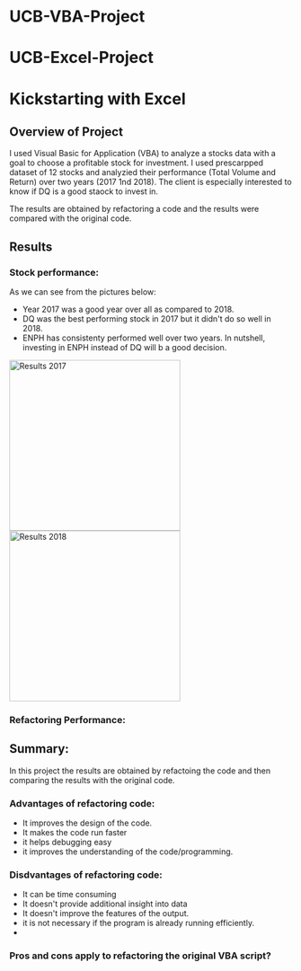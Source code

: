 # UCB-VBA-Project
# UCB-Excel-Project
# Kickstarting with Excel

## Overview of Project
I used Visual Basic for Application  (VBA) to analyze a stocks data with a goal to choose a profitable stock for investment. I used prescarpped dataset of 12 stocks and analyzied their performance (Total Volume and Return) over two years (2017 1nd 2018). The client is especially interested to know if DQ is a good staock to invest in.

The results are obtained by refactoring a code and the results were compared with the original code. 

## Results
### Stock performance:
As we can see from the pictures below:
- Year 2017 was a good year over all as compared to 2018. 
- DQ was the best performing stock in 2017 but it didn't do so well in 2018. 
- ENPH has consistenty performed well over two years. 
In nutshell, investing in ENPH instead of DQ will b a good decision. 

<img width="304" alt="Results 2017" src="https://user-images.githubusercontent.com/69255270/112765896-345ffd00-8fc4-11eb-87e2-9b59a3dc8ebe.png">

<img width="304" alt="Results 2018" src="https://user-images.githubusercontent.com/69255270/112765901-35912a00-8fc4-11eb-909c-230e30fe8c53.png">

### Refactoring Performance:



## Summary: 
In this project the results are obtained by refactoing the code and then comparing the results with the original code. 
### Advantages of refactoring code: 
- It improves the design of the code.
- It makes the code run faster
- it helps debugging easy
- it improves the understanding of the code/programming.

### Disdvantages of refactoring code:
- It can be time consuming
- It doesn't provide additional insight into data
- It doesn't improve the features of the output. 
- it is not necessary if the program is already running efficiently. 
-
### Pros and cons apply to refactoring the original VBA script?

